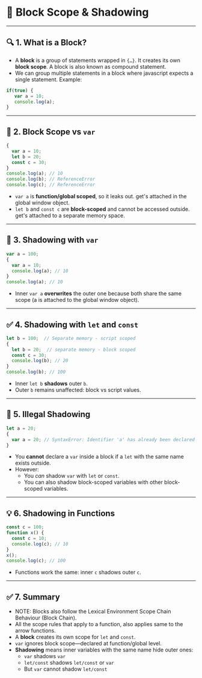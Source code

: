 # 📘 Block Scope & Shadowing

---

## 🔍 1. What is a Block?
- A **block** is a group of statements wrapped in `{…}`. It creates its own **block scope**. A block is also known as compound statement.
- We can group multiple statements in a block where javascript expects a single statement. Example:
```js
if(true) {
   var a = 10;
   console.log(a);
}
```

---

## 🔧 2. Block Scope vs `var`
```js
{
  var a = 10;
  let b = 20;
  const c = 30;
}
console.log(a); // 10
console.log(b); // ReferenceError
console.log(c); // ReferenceError
````
* `var a` is **function/global scoped**, so it leaks out. get's attached in the global window object.
* `let b` and `const c` are **block-scoped** and cannot be accessed outside. get's attached to a separate memory space.

---

## 🔄 3. Shadowing with `var`
```js
var a = 100;
{
  var a = 10;
  console.log(a); // 10
}
console.log(a); // 10
```
* Inner `var a` **overwrites** the outer one because both share the same scope (a is attached to the global window object).

---

## ✅ 4. Shadowing with `let` and `const`
```js
let b = 100;  // Separate memory - script scoped 
{
  let b = 20;  // separate memory - block scoped
  const c = 30;
  console.log(b); // 20
}
console.log(b); // 100
```
* Inner `let b` **shadows** outer `b`.
* Outer `b` remains unaffected: block vs script values.

---

## 🚫 5. Illegal Shadowing
```js
let a = 20;
{
  var a = 20; // SyntaxError: Identifier 'a' has already been declared
}
```
* You **cannot** declare a `var` inside a block if a `let` with the same name exists outside.
* However:
  * You *can* shadow `var` with `let` or `const`.
  * You can also shadow block-scoped variables with other block-scoped variables.

---

## 💡 6. Shadowing in Functions
```js
const c = 100;
function x() {
  const c = 10;
  console.log(c); // 10
}
x();
console.log(c); // 100
```
* Functions work the same: inner `c` shadows outer `c`.

---

## ✅ 7. Summary
* NOTE: Blocks also follow the Lexical Environment Scope Chain Behaviour (Block Chain).
* All the scope rules that apply to a function, also applies same to the arrow functions.
* A **block** creates its own scope for `let` and `const`.
* `var` ignores block scope—declared at function/global level.
* **Shadowing** means inner variables with the same name hide outer ones:
  * `var` shadows `var`
  * `let/const` shadows `let/const` or `var`
  * But `var` cannot shadow `let/const`

